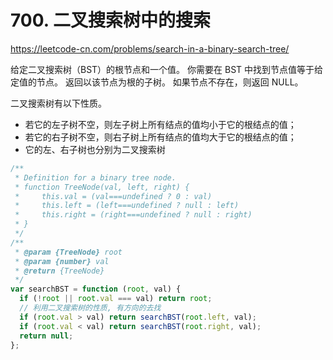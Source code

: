 # 700. 二叉搜索树中的搜索

https://leetcode-cn.com/problems/search-in-a-binary-search-tree/

给定二叉搜索树（BST）的根节点和一个值。 你需要在 BST 中找到节点值等于给定值的节点。 返回以该节点为根的子树。 如果节点不存在，则返回 NULL。

二叉搜索树有以下性质。

- 若它的左子树不空，则左子树上所有结点的值均小于它的根结点的值；
- 若它的右子树不空，则右子树上所有结点的值均大于它的根结点的值；
- 它的左、右子树也分别为二叉搜索树

```js
/**
 * Definition for a binary tree node.
 * function TreeNode(val, left, right) {
 *     this.val = (val===undefined ? 0 : val)
 *     this.left = (left===undefined ? null : left)
 *     this.right = (right===undefined ? null : right)
 * }
 */
/**
 * @param {TreeNode} root
 * @param {number} val
 * @return {TreeNode}
 */
var searchBST = function (root, val) {
  if (!root || root.val === val) return root;
  // 利用二叉搜索树的性质, 有方向的去找
  if (root.val > val) return searchBST(root.left, val);
  if (root.val < val) return searchBST(root.right, val);
  return null;
};
```
